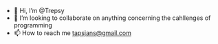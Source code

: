 - 👋 Hi, I’m @Trepsy
- 💞️ I’m looking to collaborate on anything concerning the cahllenges of programming 
- 📫 How to reach me tapsjans@gmail.com

<!---
Trepsy/Trepsy is a ✨ special ✨ repository because its `README.md` (this file) appears on your GitHub profile.
You can click the Preview link to take a look at your changes.
--->
